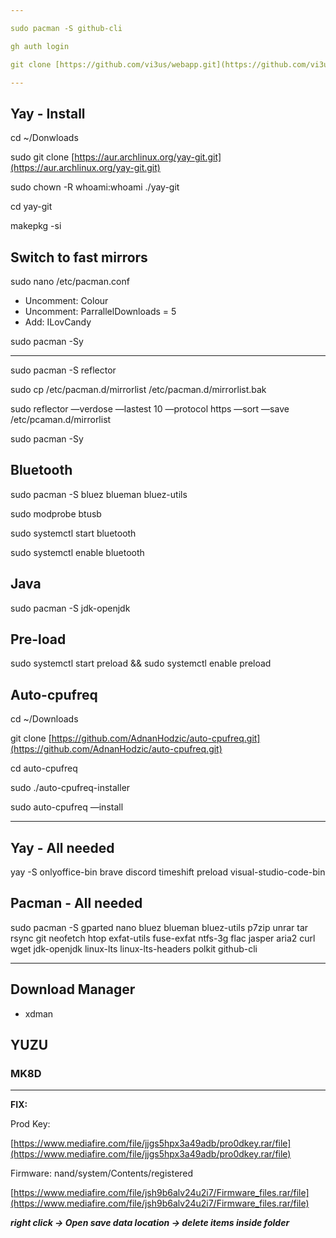 ```yaml
---

sudo pacman -S github-cli

gh auth login

git clone [https://github.com/vi3us/webapp.git](https://github.com/vi3us/webapp.git)

---
```


## Yay - Install

cd ~/Donwloads

sudo git clone [https://aur.archlinux.org/yay-git.git](https://aur.archlinux.org/yay-git.git)

sudo chown -R whoami:whoami ./yay-git

cd yay-git

makepkg -si

## Switch to fast mirrors

sudo nano /etc/pacman.conf

- Uncomment: Colour
- Uncomment: ParrallelDownloads = 5
- Add: ILovCandy

sudo pacman -Sy

---

sudo pacman -S reflector

sudo cp /etc/pacman.d/mirrorlist /etc/pacman.d/mirrorlist.bak

sudo reflector —verdose —lastest 10 —protocol https —sort —save /etc/pcaman.d/mirrorlist

sudo pacman -Sy

## Bluetooth

sudo pacman -S bluez blueman bluez-utils

sudo modprobe btusb

sudo systemctl start bluetooth

sudo systemctl enable bluetooth

## Java

sudo pacman -S jdk-openjdk

## Pre-load

sudo systemctl start preload && sudo systemctl enable preload

## Auto-cpufreq

cd ~/Downloads

git clone [https://github.com/AdnanHodzic/auto-cpufreq.git](https://github.com/AdnanHodzic/auto-cpufreq.git)

cd auto-cpufreq

sudo ./auto-cpufreq-installer

sudo auto-cpufreq —install

---

## Yay - All needed

yay -S onlyoffice-bin brave discord timeshift preload visual-studio-code-bin

## Pacman - All needed

sudo pacman -S gparted nano bluez blueman bluez-utils p7zip unrar tar rsync git neofetch htop exfat-utils fuse-exfat ntfs-3g flac jasper aria2 curl wget jdk-openjdk linux-lts linux-lts-headers polkit github-cli

---

## Download Manager

- xdman

## YUZU

### MK8D

---

**********FIX:**********

Prod Key:

[https://www.mediafire.com/file/jjgs5hpx3a49adb/pro0dkey.rar/file](https://www.mediafire.com/file/jjgs5hpx3a49adb/pro0dkey.rar/file)

Firmware: nand/system/Contents/registered

[https://www.mediafire.com/file/jsh9b6alv24u2i7/Firmware_files.rar/file](https://www.mediafire.com/file/jsh9b6alv24u2i7/Firmware_files.rar/file)

***************************right click → Open save data location → delete items inside folder***************************